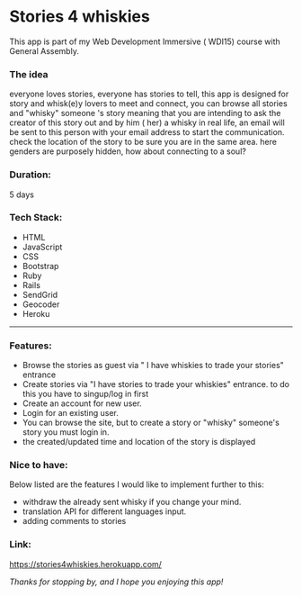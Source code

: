 


# Stories 4 whiskies

This app is  part of my Web Development Immersive ( WDI15) course with General Assembly.



### The idea
everyone loves stories, everyone has stories to tell, this app is designed for story and whisk(e)y lovers to meet and connect, you can browse all stories and "whisky" someone 's story meaning that you are intending to ask the creator of this story out and by him ( her) a whisky in real life, an email will be sent to this person with your email address to start the communication. check the location of the story to be sure you are in the same area. here genders are purposely hidden, how about connecting to a soul?


### Duration:

5 days


### Tech Stack:

* HTML
* JavaScript
* CSS
* Bootstrap
* Ruby
* Rails
* SendGrid
* Geocoder
* Heroku

---
### Features:

- Browse the stories as guest via " I have whiskies to trade your stories" entrance
- Create stories via "I have stories to trade your whiskies" entrance. to do this you have to singup/log in first
- Create an account for new user.
- Login for an existing user.
- You can browse the site, but to create a story or "whisky" someone's story you must login in.
- the created/updated time and location of the story is displayed


### Nice to have:

Below listed are the features I would like to implement further to this:

- withdraw the already sent whisky if you change your mind.
- translation API for different languages input.
- adding comments to stories



### Link:

https://stories4whiskies.herokuapp.com/

_Thanks for stopping by, and I hope you enjoying this app!_
